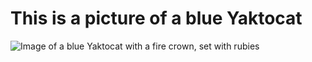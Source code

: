 # This is a picture of a blue Yaktocat
![Image of a blue Yaktocat with a fire crown, set with rubies](https://octodex.github.com/images/yaktocat.png)
